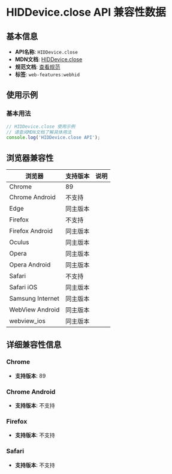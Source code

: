 # HIDDevice.close API 兼容性数据

## 基本信息

- **API名称**: `HIDDevice.close`
- **MDN文档**: [HIDDevice.close](https://developer.mozilla.org/docs/Web/API/HIDDevice/close)
- **规范文档**: [查看规范](https://wicg.github.io/webhid/#dom-hiddevice-close)
- **标签**: `web-features:webhid`

## 使用示例

### 基本用法

```javascript
// HIDDevice.close 使用示例
// 请查阅MDN文档了解具体用法
console.log('HIDDevice.close API');
```

## 浏览器兼容性

| 浏览器 | 支持版本 | 说明 |
|--------|----------|------|
| Chrome | 89 |  |
| Chrome Android | 不支持 |  |
| Edge | 同主版本 |  |
| Firefox | 不支持 |  |
| Firefox Android | 同主版本 |  |
| Oculus | 同主版本 |  |
| Opera | 同主版本 |  |
| Opera Android | 同主版本 |  |
| Safari | 不支持 |  |
| Safari iOS | 同主版本 |  |
| Samsung Internet | 同主版本 |  |
| WebView Android | 同主版本 |  |
| webview_ios | 同主版本 |  |

## 详细兼容性信息

### Chrome

- **支持版本**: 89

### Chrome Android

- **支持版本**: 不支持

### Firefox

- **支持版本**: 不支持

### Safari

- **支持版本**: 不支持

